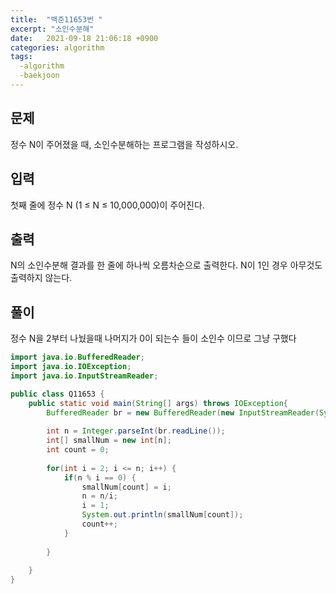 ```yaml
---
title:  "백준11653번 "
excerpt: "소인수분해"
date:   2021-09-18 21:06:18 +0900
categories: algorithm
tags:
  -algorithm
  -baekjoon
---
```


## 문제

정수 N이 주어졌을 때, 소인수분해하는 프로그램을 작성하시오.

## 입력

첫째 줄에 정수 N (1 ≤ N ≤ 10,000,000)이 주어진다.

## 출력

N의 소인수분해 결과를 한 줄에 하나씩 오름차순으로 출력한다. N이 1인 경우 아무것도 출력하지 않는다.

## 풀이

정수 N을 2부터 나눴을때 나머지가 0이 되는수 들이 소인수 이므로 그냥 구했다

```java
import java.io.BufferedReader;
import java.io.IOException;
import java.io.InputStreamReader;

public class Q11653 {
	public static void main(String[] args) throws IOException{
		BufferedReader br = new BufferedReader(new InputStreamReader(System.in));
		
		int n = Integer.parseInt(br.readLine());
		int[] smallNum = new int[n];
		int count = 0;
		
		for(int i = 2; i <= n; i++) {
			if(n % i == 0) {
				smallNum[count] = i;
				n = n/i;
				i = 1;
				System.out.println(smallNum[count]);
				count++;
			}
			
		}
		
	}
}
```

